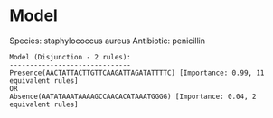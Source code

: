 
# Model

Species: staphylococcus aureus
Antibiotic: penicillin

```
Model (Disjunction - 2 rules):
------------------------------
Presence(AACTATTACTTGTTCAAGATTAGATATTTTC) [Importance: 0.99, 11 equivalent rules]
OR
Absence(AATATAAATAAAAGCCAACACATAAATGGGG) [Importance: 0.04, 2 equivalent rules]

```

